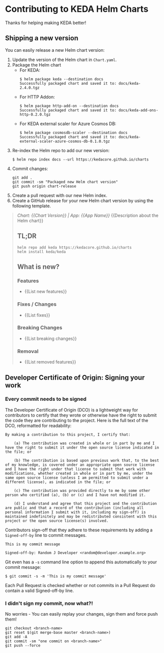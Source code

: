 # Contributing to KEDA Helm Charts

Thanks for helping making KEDA better!

## Shipping a new version

You can easily release a new Helm chart version:

1. Update the version of the Helm chart in `Chart.yaml`.
1. Package the Helm chart
    - For KEDA:
        ```shell
        $ helm package keda --destination docs
        Successfully packaged chart and saved it to: docs/keda-2.4.0.tgz
        ```
    - For HTTP Addon:
        ```shell
        $ helm package http-add-on --destination docs
        Successfully packaged chart and saved it to: docs/keda-add-ons-http-0.2.0.tgz
        ```
    - For KEDA external scaler for Azure Cosmos DB:
        ```shell
        $ helm package cosmosdb-scaler --destination docs
        Successfully packaged chart and saved it to: docs/keda-external-scaler-azure-cosmos-db-0.1.0.tgz
        ```
1. Re-index the Helm repo to add our new version:
    ```shell
    $ helm repo index docs --url https://kedacore.github.io/charts
    ```
1. Commit changes:
    ```shell
    git add .
    git commit -sm "Packaged new Helm chart version"
    git push origin chart-release
    ```
1. Create a pull request with our new Helm index.
1. Create a GitHub release for your new Helm chart version by using the following template.

> *Chart: {{Chart Version}} | App: {{App Name}}*
> {{Description about the Helm chart}}
>
> ## TL;DR
>
> ```shell
> helm repo add keda https://kedacore.github.io/charts
> helm install keda/keda
> ```
>
> ## What is new?
>
> ### Features
>
> - {{List new features}}
>
> ### Fixes / Changes
>
> - {{List fixes}}
>
> ### Breaking Changes
>
> - {{List breaking changes}}
>
> ### Removal
>
> - {{List removed features}}

## Developer Certificate of Origin: Signing your work

### Every commit needs to be signed

The Developer Certificate of Origin (DCO) is a lightweight way for contributors to certify that they wrote or otherwise have the right to submit the code they are contributing to the project. Here is the full text of the DCO, reformatted for readability:

```text
By making a contribution to this project, I certify that:

    (a) The contribution was created in whole or in part by me and I have the right to submit it under the open source license indicated in the file; or

    (b) The contribution is based upon previous work that, to the best of my knowledge, is covered under an appropriate open source license and I have the right under that license to submit that work with modifications, whether created in whole or in part by me, under the same open source license (unless I am permitted to submit under a different license), as indicated in the file; or

    (c) The contribution was provided directly to me by some other person who certified (a), (b) or (c) and I have not modified it.

    (d) I understand and agree that this project and the contribution are public and that a record of the contribution (including all personal information I submit with it, including my sign-off) is maintained indefinitely and may be redistributed consistent with this project or the open source license(s) involved.
```

Contributors sign-off that they adhere to these requirements by adding a `Signed-off-by` line to commit messages.

```text
This is my commit message

Signed-off-by: Random J Developer <random@developer.example.org>
```

Git even has a `-s` command line option to append this automatically to your commit message:

```shell
$ git commit -s -m 'This is my commit message'
```

Each Pull Request is checked  whether or not commits in a Pull Request do contain a valid Signed-off-by line.

### I didn't sign my commit, now what?!

No worries - You can easily replay your changes, sign them and force push them!

```shell
git checkout <branch-name>
git reset $(git merge-base master <branch-name>)
git add -A
git commit -sm "one commit on <branch-name>"
git push --force
```
